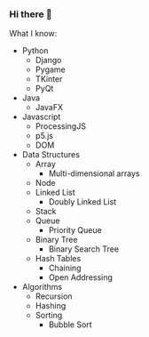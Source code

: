 ### Hi there 👋
What I know:
- Python
  - Django
  - Pygame
  - TKinter
  - PyQt
- Java
  - JavaFX
- Javascript
  - ProcessingJS
  - p5.js
  - DOM
- Data Structures
  - Array
    - Multi-dimensional arrays
  - Node
  - Linked List
    - Doubly Linked List
  - Stack 
  - Queue
    - Priority Queue
  - Binary Tree
    - Binary Search Tree
  - Hash Tables
    - Chaining
    - Open Addressing
- Algorithms
  - Recursion
  - Hashing
  - Sorting
    - Bubble Sort
  
<!--
**AyushSharma255/AyushSharma255** is a ✨ _special_ ✨ repository because its `README.md` (this file) appears on your GitHub profile.

Here are some ideas to get you started:

- 🔭 I’m currently working on ...
- 🌱 I’m currently learning ...
- 👯 I’m looking to collaborate on ...
- 🤔 I’m looking for help with ...
- 💬 Ask me about ...
- 📫 How to reach me: ...
- 😄 Pronouns: ...
- ⚡ Fun fact: ...
-->
